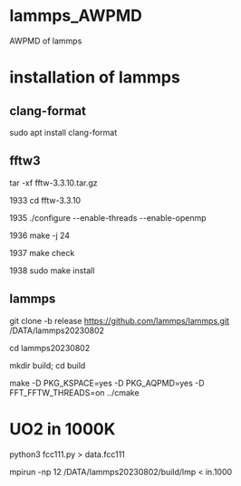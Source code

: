 # lammps_AWPMD
AWPMD of lammps

# installation of lammps

## clang-format

sudo apt install clang-format

## fftw3

tar -xf fftw-3.3.10.tar.gz 

 1933  cd fftw-3.3.10

  1935  ./configure --enable-threads --enable-openmp
  
 1936  make -j 24
 
 1937  make check
 
 1938  sudo make install

 ## lammps

git clone -b release https://github.com/lammps/lammps.git /DATA/lammps20230802

cd lammps20230802

mkdir build; cd build

make -D PKG_KSPACE=yes -D PKG_AQPMD=yes -D FFT_FFTW_THREADS=on  ../cmake

# UO2 in 1000K

python3 fcc111.py > data.fcc111

mpirun -np 12 /DATA/lammps20230802/build/lmp < in.1000

